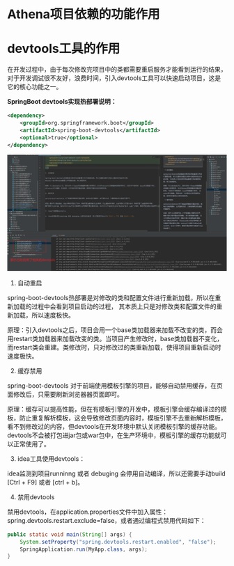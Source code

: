 # Athena项目依赖的功能作用

# devtools工具的作用

在开发过程中，由于每次修改完项目中的类都需要重启服务才能看到运行的结果，对于开发调试很不友好，浪费时间，引入devtools工具可以快速启动项目，这是它的核心功能之一。

**SpringBoot devtools实现热部署说明：**

```xml
<dependency>
    <groupId>org.springframework.boot</groupId>
    <artifactId>spring-boot-devtools</artifactId>
    <optional>true</optional>
</dependency>
```

![img.png](images/MicroService/devtools.png)

1. 自动重启

spring-boot-devtools热部署是对修改的类和配置文件进行重新加载，所以在重新加载的过程中会看到项目启动的过程，
其本质上只是对修改类和配置文件的重新加载，所以速度极快。

原理：引入devtools之后，项目会用一个base类加载器来加载不改变的类，而会用restart类加载器来加载改变的类。当项目产生修改时，base类加载器不变化，
而restart类会重建。类修改时，只对修改过的类重新加载，使得项目重新启动时速度极快。

2. 缓存禁用

spring-boot-devtools 对于前端使用模板引擎的项目，能够自动禁用缓存，在页面修改后，只需要刷新浏览器器页面即可。

原理：缓存可以提高性能，但在有模板引擎的开发中，模板引擎会缓存编译过的模板，防止重复解析模板，这会导致修改页面内容时，模板引擎不去重新解析模板，
看不到修改过的内容，但devtools在开发环境中默认关闭模板引擎的缓存功能。devtools不会被打包进jar包或war包中，在生产环境中，模板引擎的缓存功能就可以正常使用了。

3. idea工具使用devtools：

idea监测到项目runninng 或者 debuging 会停用自动编译，所以还需要手动build [Ctrl + F9] 或者 [ctrl + b]。

4. 禁用devtools

禁用devtools，在application.properties文件中加入属性：spring.devtools.restart.exclude=false，或者通过编程式禁用代码如下：

```java
public static void main(String[] args) {
    System.setProperty("spring.devtools.restart.enabled", "false");
    SpringApplication.run(MyApp.class, args);
}
```